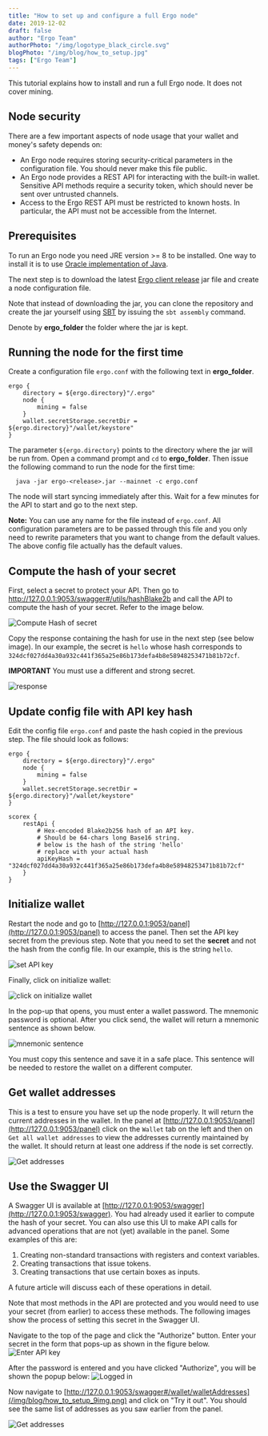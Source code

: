 ```yaml
---
title: "How to set up and configure a full Ergo node"
date: 2019-12-02
draft: false
author: "Ergo Team"
authorPhoto: "/img/logotype_black_circle.svg"
blogPhoto: "/img/blog/how_to_setup.jpg"
tags: ["Ergo Team"]
---
```


This tutorial explains how to install and run a full Ergo node. It does not cover mining.

## Node security

There are a few important aspects of node usage that your wallet and money's safety depends on:

* An Ergo node requires storing security-critical parameters in the configuration file. You should never make this file public.
* An Ergo node provides a REST API for interacting with the built-in wallet. Sensitive API methods require a security token, which should never be sent over untrusted channels.
* Access to the Ergo REST API must be restricted to known hosts. In particular, the API must not be accessible from the Internet.

## Prerequisites

To run an Ergo node you need JRE version >= 8 to be installed. One way to install it is to use [Oracle implementation of Java](https://www.oracle.com/technetwork/java/javase/downloads/index.html).

The next step is to download the latest [Ergo client release](https://github.com/ergoplatform/ergo/releases/) jar file and create a node configuration file.

Note that instead of downloading the jar, you can clone the repository and create the jar yourself using [SBT](https://www.scala-sbt.org/) by issuing the `sbt assembly` command.

Denote by **ergo_folder** the folder where the jar is kept. 
 
## Running the node for the first time

Create a configuration file `ergo.conf` with the following text in **ergo_folder**. 
```shell
ergo {
    directory = ${ergo.directory}"/.ergo"
    node {
        mining = false
    }
    wallet.secretStorage.secretDir = ${ergo.directory}"/wallet/keystore"
}
```

The parameter `${ergo.directory}` points to the directory where the jar will be run from. 
Open a command prompt and `cd` to **ergo_folder**. Then issue the following command to run the node for the first time:

```shell
  java -jar ergo-<release>.jar --mainnet -c ergo.conf
```
The node will start syncing immediately after this. Wait for a few minutes for the API to start and go to the next step.

**Note:** You can use any name for the file instead of `ergo.conf`. All configuration parameters are to be passed through this file and you only need to rewrite parameters that you want to change from the default values. The above config file actually has the default values. 

## Compute the hash of your secret

First, select a secret to protect your API. 
Then go to http://127.0.0.1:9053/swagger#/utils/hashBlake2b and call the API to compute the hash of your secret. Refer to the image below.

![Compute Hash of secret](/img/blog/how_to_setup_1img.png)

Copy the response containing the hash for use in the next step (see below image). In our example, the secret is `hello` whose hash corresponds to `324dcf027dd4a30a932c441f365a25e86b173defa4b8e58948253471b81b72cf`. 

**IMPORTANT** You must use a different and strong secret. 

![response](/img/blog/how_to_setup_2img.png)

## Update config file with API key hash

Edit the config file `ergo.conf` and paste the hash copied in the previous step. The file should look as follows:

```shell
ergo {
    directory = ${ergo.directory}"/.ergo"
    node {
        mining = false
    }
    wallet.secretStorage.secretDir = ${ergo.directory}"/wallet/keystore"
}

scorex {
    restApi {
        # Hex-encoded Blake2b256 hash of an API key. 
        # Should be 64-chars long Base16 string.
        # below is the hash of the string 'hello'
        # replace with your actual hash 
        apiKeyHash = "324dcf027dd4a30a932c441f365a25e86b173defa4b8e58948253471b81b72cf"
    }
}
```

## Initialize wallet

Restart the node and go to [http://127.0.0.1:9053/panel](http://127.0.0.1:9053/panel) to access the panel. Then set the API key secret from the previous step. Note that you need to set the **secret** and not the hash from the config file. In our example, this is the string `hello`. 

![set API key](/img/blog/how_to_setup_3img.png)

Finally, click on initialize wallet:

![click on initialize wallet](/img/blog/how_to_setup_4img.png)

In the pop-up that opens, you must enter a wallet password. The mnemonic password is optional. After you click send, the wallet will return a mnemonic sentence as shown below. 

![mnemonic sentence](/img/blog/how_to_setup_5img.png)

You must copy this sentence and save it in a safe place. This sentence will be needed to restore the wallet on a different computer.

## Get wallet addresses

This is a test to ensure you have set up the node properly. It will return the current addresses in the wallet. 
In the panel at [http://127.0.0.1:9053/panel](http://127.0.0.1:9053/panel) click on the `Wallet` tab on the left and then on `Get all wallet addresses` to view the addresses currently maintained by the wallet. It should return at least one address if the node is set correctly.

![Get addresses](/img/blog/how_to_setup_6img.png)

## Use the Swagger UI

A Swagger UI is available at [http://127.0.0.1:9053/swagger](http://127.0.0.1:9053/swagger). You had already used it earlier to compute the hash of your secret. 
You can also use this UI to make API calls for advanced operations that are not (yet) available in the panel. Some examples of this are:

1. Creating non-standard transactions with registers and context variables.
2. Creating transactions that issue tokens.
3. Creating transactions that use certain boxes as inputs. 

A future article will discuss each of these operations in detail. 

Note that most methods in the API are protected and you would need to use your secret (from earlier) to access these methods. The following images show the process of setting this secret in the Swagger UI.

Navigate to the top of the page and click the "Authorize" button. Enter your secret in the form that pops-up as shown in the figure below.
![Enter API key](/img/blog/how_to_setup_7img.png)

After the password is entered and you have clicked "Authorize", you will be shown the popup below:
![Logged in](/img/blog/how_to_setup_8img.png)

Now navigate to [http://127.0.0.1:9053/swagger#/wallet/walletAddresses](/img/blog/how_to_setup_9img.png) and click on "Try it out". You should see the same list of addresses as you saw earlier from the panel. 

![Get addresses](/img/blog/how_to_setup_10img.png)
